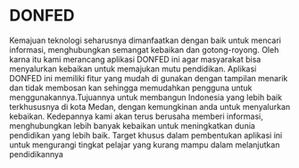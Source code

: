 # DONFED
Kemajuan  teknologi  seharusnya  dimanfaatkan  dengan  baik  untuk  mencari  informasi, menghubungkan  semangat  kebaikan  dan  gotong-royong.  Oleh  karna  itu  kami  merancang aplikasi  DONFED  ini  agar  masyarakat  bisa  menyalurkan  kebaikan  untuk  memajukan  mutu pendidikan. Aplikasi  DONFED  ini  memiliki  fitur  yang  mudah  di  gunakan  dengan  tampilan menarik dan tidak membosan kan sehingga memudahkan pengguna untuk menggunakannya.Tujuannya  untuk  membangun  Indonesia  yang  lebih  baik  terkhususnya  di  kota  Medan, dengan  kemungkinan  anda  untuk  menyalurkan  kebaikan.  Kedepannya  kami  akan  terus berusaha  memberi  informasi,  menghubungkan  lebih  banyak  kebaikan  untuk  meningkatkan dunia  pendidikan  yang  lebih  baik.  Target  khusus  dalam  pembentukan  aplikasi  ini  untuk mengurangi tingkat pelajar yang kurang mampu dalam melanjutkan pendidikannya

